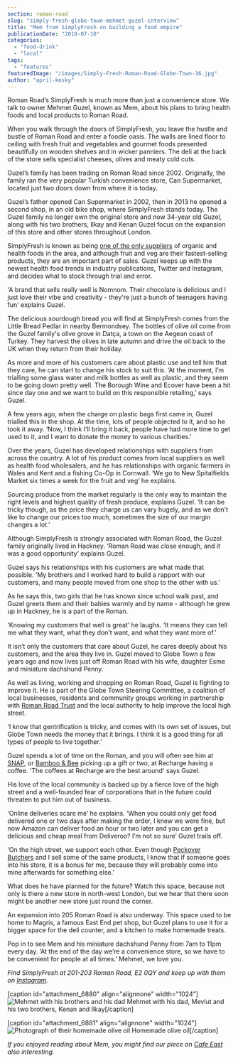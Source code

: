 ```yaml
---
section: roman-road
slug: "simply-fresh-globe-town-mehmet-guzel-interview"
title: "Mem from SimplyFresh on building a food empire"
publicationDate: "2018-07-10"
categories: 
  - "food-drink"
  - "local"
tags: 
  - "features"
featuredImage: "/images/Simply-Fresh-Roman-Road-Globe-Town-16.jpg"
author: "april-kosky"
---
```


Roman Road’s SimplyFresh is much more than just a convenience store. We talk to owner Mehmet Guzel, known as Mem, about his plans to bring health foods and local products to Roman Road.

When you walk through the doors of SimplyFresh, you leave the hustle and bustle of Roman Road and enter a foodie oasis. The walls are lined floor to ceiling with fresh fruit and vegetables and gourmet foods presented beautifully on wooden shelves and in wicker panniers. The deli at the back of the store sells specialist cheeses, olives and meaty cold cuts.

Guzel’s family has been trading on Roman Road since 2002. Originally, the family ran the very popular Turkish convenience store, Can Supermarket, located just two doors down from where it is today.

Guzel’s father opened Can Supermarket in 2002, then in 2013 he opened a second shop, in an old bike shop, where SimplyFresh stands today. The Guzel family no longer own the original store and now 34-year old Guzel, along with his two brothers, Ilkay and Kenan Guzel focus on the expansion of this store and other stores throughout London.

SimplyFresh is known as being [one of the only suppliers](https://romanroadlondon.com/roman-road-home-to-five-award-winning-fruit-and-veg-sellers/) of organic and health foods in the area, and although fruit and veg are their fastest-selling products, they are an important part of sales. Guzel keeps up with the newest health food trends in industry publications, Twitter and Instagram, and decides what to stock through trial and error.

'A brand that sells really well is Nomnom. Their chocolate is delicious and I just love their vibe and creativity - they're just a bunch of teenagers having fun' explains Guzel.

The delicious sourdough bread you will find at SimplyFresh comes from the Little Bread Pedlar in nearby Bermondsey. The bottles of olive oil come from the Guzel family's olive grove in Datça, a town on the Aegean coast of Turkey. They harvest the olives in late autumn and drive the oil back to the UK when they return from their holiday.

As more and more of his customers care about plastic use and tell him that they care, he can start to change his stock to suit this. ‘At the moment, I’m trialling some glass water and milk bottles as well as plastic, and they seem to be going down pretty well. The Borough Wine and Ecover have been a hit since day one and we want to build on this responsible retailing,’ says Guzel.

A few years ago, when the charge on plastic bags first came in, Guzel trialled this in the shop. At the time, lots of people objected to it, and so he took it away. ‘Now, I think I’ll bring it back, people have had more time to get used to it, and I want to donate the money to various charities.’

Over the years, Guzel has developed relationships with suppliers from across the country. A lot of his product comes from local suppliers as well as health food wholesalers, and he has relationships with organic farmers in Wales and Kent and a fishing Co-Op in Cornwall. ‘We go to New Spitalfields Market six times a week for the fruit and veg’ he explains.

Sourcing produce from the market regularly is the only way to maintain the right levels and highest quality of fresh produce, explains Guzel. ‘It can be tricky though, as the price they charge us can vary hugely, and as we don’t like to change our prices too much, sometimes the size of our margin changes a lot.’

Although SimplyFresh is strongly associated with Roman Road, the Guzel family originally lived in Hackney. ‘Roman Road was close enough, and it was a good opportunity’ explains Guzel.

Guzel says his relationships with his customers are what made that possible. ‘My brothers and I worked hard to build a rapport with our customers, and many people moved from one shop to the other with us.’

As he says this, two girls that he has known since school walk past, and Guzel greets them and their babies warmly and by name - although he grew up in Hackney, he is a part of the Roman.

‘Knowing my customers that well is great’ he laughs. ‘It means they can tell me what they want, what they don’t want, and what they want more of.’

It isn’t only the customers that care about Guzel, he cares deeply about his customers, and the area they live in. Guzel moved to Globe Town a few years ago and now lives just off Roman Road with his wife, daughter Esme and miniature dachshund Penny.

As well as living, working and shopping on Roman Road, Guzel is fighting to improve it. He is part of the Globe Town Steering Committee, a coalition of local businesses, residents and community groups working in partnership with [Roman Road Trust](https://romanroadtrust.co.uk/) and the local authority to help improve the local high street.

‘I know that gentrification is tricky, and comes with its own set of issues, but Globe Town needs the money that it brings. I think it is a good thing for all types of people to live together.’

Guzel spends a lot of time on the Roman, and you will often see him at [SNAP](https://romanroadlondon.com/helen-fisher-snap-store-interview/), or [Bamboo & Bee](https://romanroadlondon.com/bamboo-bee-interview-verrykerry-10tacled-magpiesloot/) picking up a gift or two, at Recharge having a coffee. 'The coffees at Recharge are the best around' says Guzel.

His love of the local community is backed up by a fierce love of the high street and a well-founded fear of corporations that in the future could threaten to put him out of business.

‘Online deliveries scare me’ he explains. ‘When you could only get food delivered one or two days after making the order, I knew we were fine, but now Amazon can deliver food an hour or two later and you can get a delicious and cheap meal from Deliveroo? I’m not so sure’ Guzel trails off.

‘On the high street, we support each other. Even though [Peckover Butchers](https://romanroadlondon.com/peckover-butchers-roman-road-interview/) and I sell some of the same products, I know that if someone goes into his store, it is a bonus for me, because they will probably come into mine afterwards for something else.’

What does he have planned for the future? Watch this space, because not only is there a new store in north-west London, but we hear that there soon might be another new store just round the corner.

An expansion into 205 Roman Road is also underway. This space used to be home to Magris, a famous East End pet shop, but Guzel plans to use it for a bigger space for the deli counter, and a kitchen to make homemade treats.

Pop in to see Mem and his miniature dachshund Penny from 7am to 11pm every day. ‘At the end of the day we’re a convenience store, so we have to be convenient for people at all times.’ Mehmet, we love you.

_Find SimplyFresh at 201-203 Roman Road, E2 0QY and keep up with them on [Instagram](https://www.instagram.com/simplyfreshe2/)._ 

\[caption id="attachment\_6880" align="alignnone" width="1024"\]![Mehmet with his brothers and his dad](/images/Simply-Fresh-Roman-Road-Globe-Town-14-1024x683.jpg) Mehmet with his dad, Mevlut and his two brothers, Kenan and Ilkay\[/caption\]

\[caption id="attachment\_6881" align="alignnone" width="1024"\]![Photograph of their homemade olive oil](/images/Simply-Fresh-Roman-Road-Globe-Town-15-1024x683.jpg) Homemade olive oil\[/caption\]

_If you enjoyed reading about Mem, you might find our piece on [Cafe East](https://romanroadlondon.com/cafe-east-roman-road-mustafa-has-interview/) also interesting._


